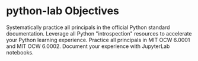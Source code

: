 # python-lab Objectives
Systematically practice all principals in the official Python standard documentation.
Leverage all Python "introspection" resources to accelerate your Python learning experience.
Practice all principals in MIT OCW 6.0001 and MIT OCW 6.0002.
Document your experience with JupyterLab notebooks.
